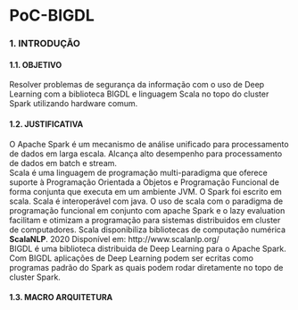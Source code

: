 # PoC-BIGDL

### 1. INTRODUÇÃO
#### 1.1. OBJETIVO
<p>
Resolver problemas de segurança da informação com o uso de Deep 
Learning com a biblioteca BIGDL e linguagem Scala no topo do 
cluster Spark utilizando hardware comum.  
</p>

#### 1.2. JUSTIFICATIVA
<p>
O Apache Spark é um mecanismo de análise unificado para processamento de dados em larga escala. Alcança alto desempenho para processamento de dados em batch e stream.<br>
Scala é uma linguagem de programação multi-paradigma que oferece 
suporte à Programação Orientada a Objetos e Programação 
Funcional de forma conjunta que executa em um ambiente JVM. O Spark foi escrito em scala. Scala é interoperável com java. O uso de scala com o paradigma de programação funcional em conjunto com apache Spark e o lazy evaluation facilitam e otimizam a  programação para sistemas distribuidos em cluster de  computadores. Scala disponibiliza bibliotecas de computação numérica <strong>ScalaNLP</strong>. 2020 Disponível em: 
   http://www.scalanlp.org/<br> 
BIGDL é uma biblioteca distribuida de Deep Learning para o Apache Spark. Com BIGDL aplicações de Deep Learning podem ser ecritas como programas padrão do Spark as quais podem rodar diretamente no topo de cluster Spark. 
</p>

#### 1.3. MACRO ARQUITETURA
